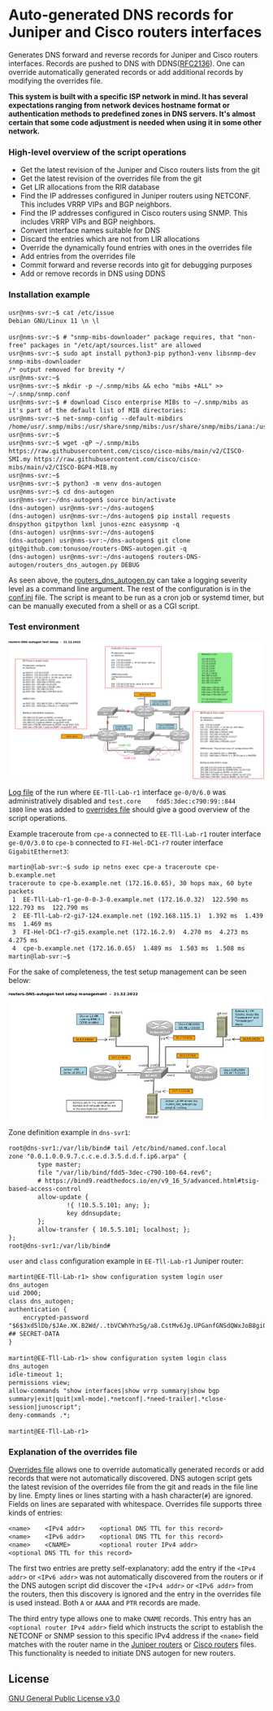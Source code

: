 # Auto-generated DNS records for Juniper and Cisco routers interfaces

Generates DNS forward and reverse records for Juniper and Cisco routers interfaces. Records are pushed to DNS with DDNS([RFC2136](https://datatracker.ietf.org/doc/html/rfc2136)). One can override automatically generated records or add additional records by modifying the overrides file.

**This system is built with a specific ISP network in mind. It has several expectations ranging from network devices hostname format or authentication methods to predefined zones in DNS servers. It's almost certain that some code adjustment is needed when using it in some other network.**


### High-level overview of the script operations

* Get the latest revision of the Juniper and Cisco routers lists from the git
* Get the latest revision of the overrides file from the git
* Get LIR allocations from the RIR database
* Find the IP addresses configured in Juniper routers using NETCONF. This includes VRRP VIPs and BGP neighbors.
* Find the IP addresses configured in Cisco routers using SNMP. This includes VRRP VIPs and BGP neighbors.
* Convert interface names suitable for DNS
* Discard the entries which are not from LIR allocations
* Override the dynamically found entries with ones in the overrides file
* Add entries from the overrides file
* Commit forward and reverse records into git for debugging purposes
* Add or remove records in DNS using DDNS


### Installation example

```
usr@nms-svr:~$ cat /etc/issue
Debian GNU/Linux 11 \n \l

usr@nms-svr:~$ # "snmp-mibs-downloader" package requires, that "non-free" packages in "/etc/apt/sources.list" are allowed
usr@nms-svr:~$ sudo apt install python3-pip python3-venv libsnmp-dev snmp-mibs-downloader
/* output removed for brevity */
usr@nms-svr:~$ 
usr@nms-svr:~$ mkdir -p ~/.snmp/mibs && echo "mibs +ALL" >> ~/.snmp/snmp.conf
usr@nms-svr:~$ # download Cisco enterprise MIBs to ~/.snmp/mibs as it's part of the default list of MIB directories:
usr@nms-svr:~$ net-snmp-config --default-mibdirs
/home/usr/.snmp/mibs:/usr/share/snmp/mibs:/usr/share/snmp/mibs/iana:/usr/share/snmp/mibs/ietf
usr@nms-svr:~$ 
usr@nms-svr:~$ wget -qP ~/.snmp/mibs https://raw.githubusercontent.com/cisco/cisco-mibs/main/v2/CISCO-SMI.my https://raw.githubusercontent.com/cisco/cisco-mibs/main/v2/CISCO-BGP4-MIB.my
usr@nms-svr:~$ 
usr@nms-svr:~$ python3 -m venv dns-autogen
usr@nms-svr:~$ cd dns-autogen
usr@nms-svr:~/dns-autogen$ source bin/activate
(dns-autogen) usr@nms-svr:~/dns-autogen$ 
(dns-autogen) usr@nms-svr:~/dns-autogen$ pip install requests dnspython gitpython lxml junos-eznc easysnmp -q
(dns-autogen) usr@nms-svr:~/dns-autogen$ 
(dns-autogen) usr@nms-svr:~/dns-autogen$ git clone git@github.com:tonusoo/routers-DNS-autogen.git -q
(dns-autogen) usr@nms-svr:~/dns-autogen$ routers-DNS-autogen/routers_dns_autogen.py DEBUG
```

As seen above, the [routers_dns_autogen.py](https://github.com/tonusoo/routers-DNS-autogen/blob/main/routers_dns_autogen.py) can take a logging severity level as a command line argument. The rest of the configuration is in the [conf.ini](https://github.com/tonusoo/routers-DNS-autogen/blob/main/conf.ini) file. The script is meant to be run as a cron job or systemd timer, but can be manually executed from a shell or as a CGI script.


### Test environment

![routers-DNS-autogen test setup](https://github.com/tonusoo/routers-DNS-autogen/blob/main/docs/test_setup.png)

[Log file](https://github.com/tonusoo/routers-DNS-autogen/blob/main/docs/routers_dns_autogen_20221229_173547.log) of the run where `EE-Tll-Lab-r1` interface `ge-0/0/6.0` was administratively disabled and `test.core    fdd5:3dec:c790:99::844    1800` line was added to [overrides file](https://github.com/tonusoo/routers-DNS-autogen/blob/main/docs/dns_autogen_overrides) should give a good overview of the script operations.

Example traceroute from `cpe-a` connected to `EE-Tll-Lab-r1` router interface `ge-0/0/3.0` to `cpe-b` connected to `FI-Hel-DC1-r7` router interface `GigabitEthernet3`:

```
martin@lab-svr:~$ sudo ip netns exec cpe-a traceroute cpe-b.example.net
traceroute to cpe-b.example.net (172.16.0.65), 30 hops max, 60 byte packets
 1  EE-Tll-Lab-r1-ge-0-0-3-0.example.net (172.16.0.32)  122.590 ms  122.793 ms  122.790 ms
 2  EE-Tll-Lab-r2-gi7-124.example.net (192.168.115.1)  1.392 ms  1.439 ms  1.469 ms
 3  FI-Hel-DC1-r7-gi5.example.net (172.16.2.9)  4.270 ms  4.273 ms  4.275 ms
 4  cpe-b.example.net (172.16.0.65)  1.489 ms  1.503 ms  1.508 ms
martin@lab-svr:~$ 
```

For the sake of completeness, the test setup management can be seen below:

![routers-DNS-autogen test setup management](https://github.com/tonusoo/routers-DNS-autogen/blob/main/docs/test_setup_mgnt.png)

Zone definition example in `dns-svr1`:
```
root@dns-svr1:/var/lib/bind# tail /etc/bind/named.conf.local
zone "0.0.1.0.0.9.7.c.c.e.d.3.5.d.d.f.ip6.arpa" {
        type master;
        file "/var/lib/bind/fdd5-3dec-c790-100-64.rev6";
        # https://bind9.readthedocs.io/en/v9_16_5/advanced.html#tsig-based-access-control
        allow-update {
                !{ !10.5.5.101; any; };
                key ddnsupdate;
        };
        allow-transfer { 10.5.5.101; localhost; };
};
root@dns-svr1:/var/lib/bind# 
```

`user` and `class` configuration example in `EE-Tll-Lab-r1` Juniper router:

```
martint@EE-Tll-Lab-r1> show configuration system login user dns_autogen
uid 2000;
class dns_autogen;
authentication {
    encrypted-password "$6$3xd5lDb/$JAe.XK.B2Wd/..tbVCWhYhzSg/a8.CstMv6Jg.UPGanfGNSdQWxJoB8giQV6S/v1pYIhQIrOSSf33ukJMqexf/"; ## SECRET-DATA
}

martint@EE-Tll-Lab-r1> show configuration system login class dns_autogen
idle-timeout 1;
permissions view;
allow-commands "show interfaces|show vrrp summary|show bgp summary|exit|quit|xml-mode|.*netconf|.*need-trailer|.*close-session|junoscript";
deny-commands .*;

martint@EE-Tll-Lab-r1>
```


### Explanation of the overrides file

[Overrides file](https://github.com/tonusoo/routers-DNS-autogen/blob/main/docs/dns_autogen_overrides) allows one to override automatically generated records or add records that were not automatically discovered. DNS autogen script gets the latest revision of the overrides file from the git and reads in the file line by line. Empty lines or lines starting with a hash character(`#`) are ignored. Fields on lines are separated with whitespace. Overrides file supports three kinds of entries:

```
<name>    <IPv4 addr>    <optional DNS TTL for this record>
<name>    <IPv6 addr>    <optional DNS TTL for this record>
<name>    <CNAME>        <optional router IPv4 addr>           <optional DNS TTL for this record>
```

The first two entries are pretty self-explanatory: add the entry if the `<IPv4 addr>` or `<IPv6 addr>` was not automatically discovered from the routers or if the DNS autogen script did discover the `<IPv4 addr>` or `<IPv6 addr>` from the routers, then this discovery is ignored and the entry in the overrides file is used instead. Both `A` or `AAAA` and `PTR` records are made.

The third entry type allows one to make `CNAME` records. This entry has an `<optional router IPv4 addr>` field which instructs the script to establish the NETCONF or SNMP session to this specific IPv4 address if the `<name>` field matches with the router name in the [Juniper routers](https://github.com/tonusoo/routers-DNS-autogen/blob/main/docs/junipers) or [Cisco routers](https://github.com/tonusoo/routers-DNS-autogen/blob/main/docs/ciscos) files. This functionality is needed to initiate DNS autogen for new routers.


## License
[GNU General Public License v3.0](https://github.com/tonusoo/routers-DNS-autogen/blob/main/LICENSE)

